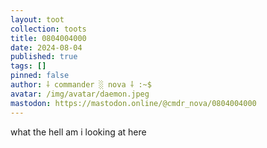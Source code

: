 ```yaml
---
layout: toot
collection: toots
title: 0804004000
date: 2024-08-04
published: true
tags: []
pinned: false
author: ⸸ commander ░ nova ⸸ :~$
avatar: /img/avatar/daemon.jpeg
mastodon: https://mastodon.online/@cmdr_nova/0804004000
---
```


what the hell am i looking at here
